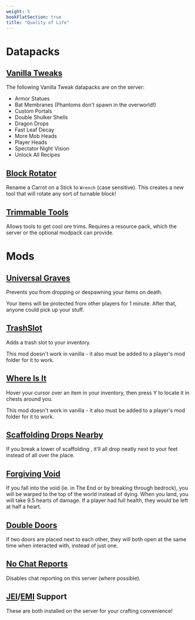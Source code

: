 ```yaml
---
weight: 5
bookFlatSection: true
title: "Quality of Life"
---
```


# Datapacks

## [Vanilla Tweaks](https://vanillatweaks.net/)

The following Vanilla Tweak datapacks are on the server:

- Armor Statues
- Bat Membranes (Phantoms don't spawn in the overworld!)
- Custom Portals
- Double Shulker Shells
- Dragon Drops
- Fast Leaf Decay
- More Mob Heads
- Player Heads
- Spectator Night Vision
- Unlock All Recipes

## [Block Rotator](https://github.com/GoldenDelicios/block_rotator)

Rename a Carrot on a Stick to `Wrench` (case sensitive). This creates a new tool that will rotate any sort of turnable block!

## [Trimmable Tools](https://modrinth.com/datapack/trimmable-tools?hl=en-US)

Allows tools to get cool ore trims. Requires a resource pack, which the server or the optional modpack can provide.

# Mods

## [Universal Graves](https://modrinth.com/mod/universal-graves?hl=en-US)

Prevents you from dropping or despawning your items on death.

Your items will be protected from other players for 1 minute. After that, anyone could pick up your stuff.

## [TrashSlot](https://modrinth.com/mod/trashslot?hl=en-US)

Adds a trash slot to your inventory.

This mod doesn't work in vanilla - it also must be added to a player's mod folder for it to work.

## [Where Is It](https://modrinth.com/mod/where-is-it)

Hover your cursor over an item in your inventory, then press Y to locate it in chests around you.

This mod doesn't work in vanilla - it also must be added to a player's mod folder for it to work.

## [Scaffolding Drops Nearby](https://modrinth.com/mod/scaffolding-drops-nearby)

If you break a tower of scaffolding , it'll all drop neatly next to your feet instead of all over the place.

## [Forgiving Void](https://modrinth.com/mod/forgiving-void?hl=en-US)

If you fall into the void (ie. in The End or by breaking through bedrock), you will be warped to the top of the world instead of dying. When you land, you will take 9.5 hearts of damage. If a player had full health, they would be left at half a heart.

## [Double Doors](https://modrinth.com/mod/double-doors)

If two doors are placed next to each other, they will both open at the same time when interacted with, instead of just one.

## [No Chat Reports](https://modrinth.com/mod/no-chat-reports/versions?hl=en-US)

Disables chat reporting on this server (where possible).

## [JEI](https://modrinth.com/mod/jei?hl=en-US)/[EMI](https://modrinth.com/mod/emi?hl=en-US) Support

These are both installed on the server for your crafting convenience!